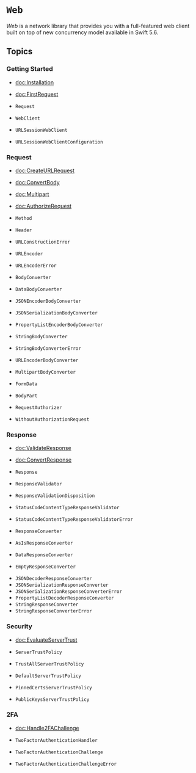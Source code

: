 # ``Web``

*Web* is a network library that provides you with a full-featured web client built on top of new
concurrency model available in Swift 5.6.

## Topics

### Getting Started

- <doc:Installation>
- <doc:FirstRequest>

- ``Request``
- ``WebClient``
- ``URLSessionWebClient``
- ``URLSessionWebClientConfiguration``

### Request

- <doc:CreateURLRequest>
- <doc:ConvertBody>
- <doc:Multipart>
- <doc:AuthorizeRequest>

- ``Method``
- ``Header``
- ``URLConstructionError``
- ``URLEncoder``
- ``URLEncoderError``

- ``BodyConverter``
- ``DataBodyConverter``
<!-- - ``JPEGImageBodyConverter`` -->
<!-- - ``JPEGImageBodyConverterError`` -->
<!-- - ``PNGImageBodyConverter`` -->
<!-- - ``PNGImageBodyConverterError`` -->
- ``JSONEncoderBodyConverter``
- ``JSONSerializationBodyConverter``
- ``PropertyListEncoderBodyConverter``
- ``StringBodyConverter``
- ``StringBodyConverterError``
- ``URLEncoderBodyConverter``

- ``MultipartBodyConverter``
- ``FormData``
- ``BodyPart``

- ``RequestAuthorizer``
- ``WithoutAuthorizationRequest``

### Response

- <doc:ValidateResponse>
- <doc:ConvertResponse>

- ``Response``

- ``ResponseValidator``
- ``ResponseValidationDisposition``
- ``StatusCodeContentTypeResponseValidator``
- ``StatusCodeContentTypeResponseValidatorError``

- ``ResponseConverter``
- ``AsIsResponseConverter``
- ``DataResponseConverter``
- ``EmptyResponseConverter``
<!-- - ``ImageResponseConverter`` -->
<!-- - ``ImageResponseConverterError`` -->
- ``JSONDecoderResponseConverter``
- ``JSONSerializationResponseConverter``
- ``JSONSerializationResponseConverterError``
- ``PropertyListDecoderResponseConverter``
- ``StringResponseConverter``
- ``StringResponseConverterError``

### Security

- <doc:EvaluateServerTrust>

- ``ServerTrustPolicy``
- ``TrustAllServerTrustPolicy``
- ``DefaultServerTrustPolicy``
- ``PinnedCertsServerTrustPolicy``
- ``PublicKeysServerTrustPolicy``

### 2FA

- <doc:Handle2FAChallenge>

- ``TwoFactorAuthenticationHandler``
- ``TwoFactorAuthenticationChallenge``
- ``TwoFactorAuthenticationChallengeError``
